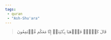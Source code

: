 ```yaml
---
tags: 
 - quran 
 - "Ash-Shu'ara"
---
```


> قَالَ كَلَّاۖ فَٱذۡهَبَا بِـَٔايَٰتِنَآۖ إِنَّا مَعَكُم مُّسۡتَمِعُونَ
